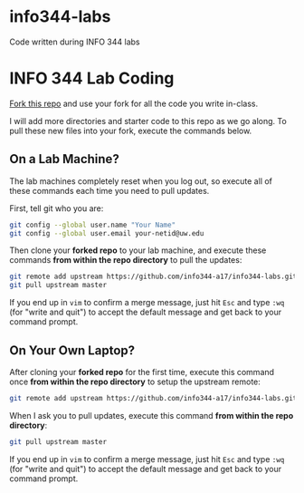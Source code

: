 # info344-labs
Code written during INFO 344 labs

# INFO 344 Lab Coding

[Fork this repo](https://help.github.com/articles/fork-a-repo/) and use your fork for all the code you write in-class.

I will add more directories and starter code to this repo as we go along. To pull these new files into your fork, execute the commands below.

## On a Lab Machine?

The lab machines completely reset when you log out, so execute all of these commands each time you need to pull updates.

First, tell git who you are:

```bash
git config --global user.name "Your Name"
git config --global user.email your-netid@uw.edu
```

Then clone your **forked repo** to your lab machine, and execute these commands **from within the repo directory** to pull the updates:

```bash
git remote add upstream https://github.com/info344-a17/info344-labs.git
git pull upstream master
```

If you end up in `vim` to confirm a merge message, just hit `Esc` and type `:wq` (for "write and quit") to accept the default message and get back to your command prompt.

## On Your Own Laptop?

After cloning your **forked repo** for the first time, execute this command once **from within the repo directory** to setup the upstream remote:

```bash
git remote add upstream https://github.com/info344-a17/info344-labs.git
```

When I ask you to pull updates, execute this command **from within the repo directory**:

```bash
git pull upstream master
```

If you end up in `vim` to confirm a merge message, just hit `Esc` and type `:wq` (for "write and quit") to accept the default message and get back to your command prompt.
